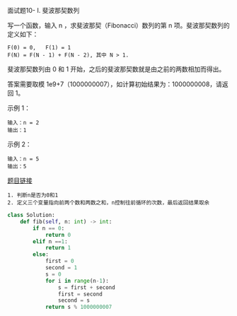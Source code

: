 面试题10- I. 斐波那契数列


写一个函数，输入 n ，求斐波那契（Fibonacci）数列的第 n 项。斐波那契数列的定义如下：
```
F(0) = 0,   F(1) = 1
F(N) = F(N - 1) + F(N - 2), 其中 N > 1.
```
斐波那契数列由 0 和 1 开始，之后的斐波那契数就是由之前的两数相加而得出。

答案需要取模 1e9+7（1000000007），如计算初始结果为：1000000008，请返回 1。


示例 1：
```
输入：n = 2
输出：1
```
示例 2：
```
输入：n = 5
输出：5
```
[题目链接](https://leetcode-cn.com/problems/fei-bo-na-qi-shu-lie-lcof/)

```
1. 判断n是否为0和1
2. 定义三个变量指向前两个数和两数之和，n控制往前循环的次数，最后返回结果取余
```

```python
class Solution:
    def fib(self, n: int) -> int:
        if n == 0:
            return 0
        elif n ==1:
            return 1
        else:
            first = 0
            second = 1
            s = 0
            for i in range(n-1):
                s = first + second
                first = second
                second = s
            return s % 1000000007
```